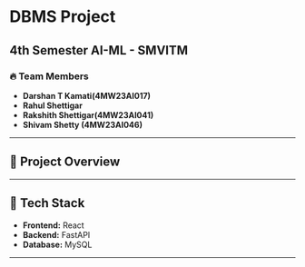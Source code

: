 # DBMS Project

## 4th Semester AI-ML - SMVITM

### 🔥 Team Members
- **Darshan T Kamati(4MW23AI017)**  
- **Rahul Shettigar**  
- **Rakshith Shettigar(4MW23AI041)**  
- **Shivam Shetty (4MW23AI046)**  

---

## 📌 Project Overview


---

## 📂 Tech Stack
- **Frontend:** React
- **Backend:** FastAPI
- **Database:** MySQL

---
